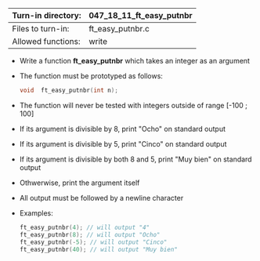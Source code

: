 Turn-in directory: | 047_18_11_ft_easy_putnbr
-------------|-------------|
Files to turn-in: | ft_easy_putnbr.c |
Allowed functions: | write

* Write a function **ft_easy_putnbr** which takes an integer as an argument
* The function must be prototyped as follows:
  ```C
  void  ft_easy_putnbr(int n);
  ```
* The function will never be tested with integers outside of range [-100 ; 100]
* If its argument is divisible by 8, print "Ocho" on standard output
* If its argument is divisible by 5, print "Cinco" on standard output
* If its argument is divisible by both 8 and 5, print "Muy bien" on standard output
* Othwerwise, print the argument itself
* All output must be followed by a newline character

* Examples:
  ```C
  ft_easy_putnbr(4); // will output "4"
  ft_easy_putnbr(8); // will output "Ocho"
  ft_easy_putnbr(-5); // will output "Cinco"
  ft_easy_putnbr(40); // will output "Muy bien"
  ```
